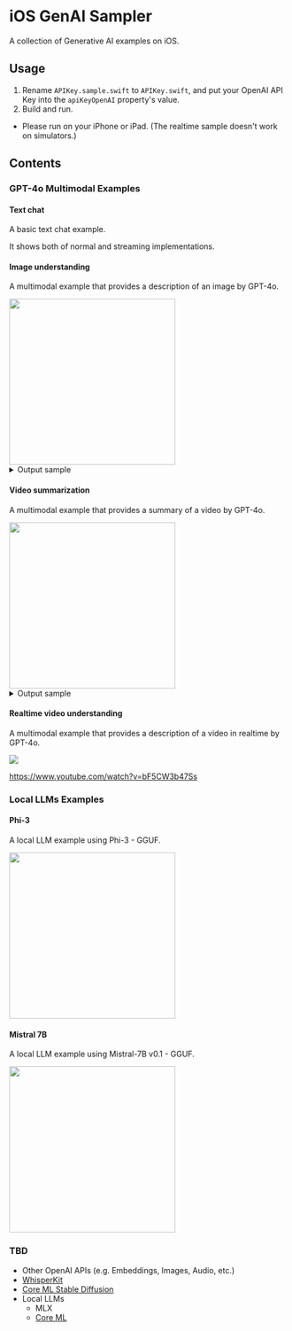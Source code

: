 # iOS GenAI Sampler

A collection of Generative AI examples on iOS.

## Usage

1. Rename `APIKey.sample.swift` to `APIKey.swift`, and put your OpenAI API Key into the `apiKeyOpenAI` property's value.
2. Build and run.
  - Please run on your iPhone or iPad. (The realtime sample doesn't work on simulators.)

## Contents

### GPT-4o Multimodal Examples

#### Text chat

A basic text chat example.

It shows both of normal and streaming implementations.


#### Image understanding

A multimodal example that provides a description of an image by GPT-4o.

<img src="images/image-und.png" width="300">


<details>
<summary>Output sample</summary>
The image shows a person sitting at a table holding a smartphone. The person is looking at the phone and appears to in the be process of recording or viewing a video themselves of on the device. The person is wearing a dark hoodie with the "OpenAI" logo on it. 

On the table, there is a black mug with the OpenAI logo on it. To the right side of the image there is, close-up a view of the phone screen the showing reflection of the person. 

The setting to appears indoors be, with a lamp and a chair visible in the background. The lighting is warm, creating a comfortable atmosphere.

</details>



#### Video summarization

A multimodal example that provides a summary of a video by GPT-4o.

<img src="images/video-sum2.png" width="300">

<details>
<summary>Output sample</summary>
The video appear frames to be from a, presentation likely related Apple's to WWDC21 event.

1. The first frame shows three animated M charactersemoji partially illuminated.
2. The second frame displays an Apple MacBook with the WWDC21 logo and four icons representing different applications.
3. The following frames depict person a, likely a presenter providing, an explanation. The environment suggests it is tech a-focused presentation, with cameras and i anMac visible in the background.
4. There is gradual text overlay appearing next to the presenter topics includingMinimum focus with " distance," "-bit HDR video," " Effects inVideo10 Control Center," "Performance best practices," and "urfaceIOS compression."
5. The final frame shows a black screen with the text "AV captureFoundation classes."

The frames collectively depict a segment from an Apple developer session, where technical details and best practices related to video capturing and effects are being discussed.
</details>



#### Realtime video understanding

A multimodal example that provides a description of a video in realtime by GPT-4o.

![](images/realtime1.gif)

https://www.youtube.com/watch?v=bF5CW3b47Ss


### Local LLMs Examples

#### Phi-3

A local LLM example using Phi-3 - GGUF.

<img src="images/phi3_stream.gif" width="300">

#### Mistral 7B

A local LLM example using Mistral-7B v0.1 - GGUF.

<img src="images/mistral_2.png" width="300">


### TBD

- Other OpenAI APIs (e.g. Embeddings, Images, Audio, etc.)
- [WhisperKit](https://www.docswell.com/s/shu223/KRXDLE-whisperkit)
- [Core ML Stable Diffusion](https://zenn.dev/shu223/articles/coreml-stable-diffusion)
- Local LLMs
  - MLX
  - [Core ML](https://zenn.dev/shu223/articles/coreml-exporters)
